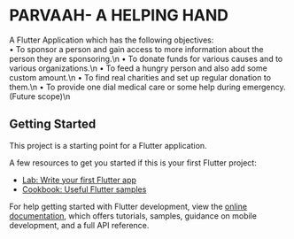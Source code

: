 # PARVAAH- A HELPING HAND

A Flutter Application which has the following objectives:<br>
• To sponsor a person and gain access to more information about the person they are sponsoring.\n
• To donate funds for various causes and to various organizations.\n
• To feed a hungry person and also add some custom amount.\n
• To find real charities and set up regular donation to them.\n
• To provide one dial medical care or some help during emergency. (Future scope)\n

## Getting Started

This project is a starting point for a Flutter application.

A few resources to get you started if this is your first Flutter project:

- [Lab: Write your first Flutter app](https://docs.flutter.dev/get-started/codelab)
- [Cookbook: Useful Flutter samples](https://docs.flutter.dev/cookbook)

For help getting started with Flutter development, view the
[online documentation](https://docs.flutter.dev/), which offers tutorials,
samples, guidance on mobile development, and a full API reference.
